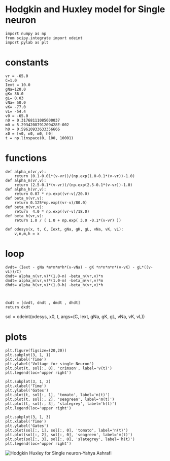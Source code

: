 # Hodgkin and Huxley model for Single neuron
    import numpy as np
    from scipy.integrate import odeint
    import pylab as plt

# constants
    vr = -65.0
    C=1.0
    Iext = 10.0
    gNa=120.0
    gK= 36.0
    gL= 0.03
    vNa= 50.0
    vK= -77.0 
    vL= -54.4
    v0 = -65.0
    n0 = 0.31768111085600037
    m0 = 5.2934208791209428E-002
    h0 = 0.59610933633356666  
    x0 = [v0, n0, m0, h0]
    t = np.linspace(0, 100, 10001)

# functions

    def alpha_n(vr,v):
        return (0.1-0.01*(v-vr))/(np.exp(1.0-0.1*(v-vr))-1.0)
    def alpha_m(vr,v):
        return (2.5-0.1*(v-vr))/(np.exp(2.5-0.1*(v-vr))-1.0)
    def alpha_h(vr,v):
        return 0.07 * np.exp((vr-v)/20.0)
    def beta_n(vr,v):
        return 0.125*np.exp((vr-v)/80.0)
    def beta_m(vr,v):
        return  4.0 * np.exp((vr-v)/18.0)
    def beta_h(vr,v):
        return 1.0 / ( 1.0 + np.exp( 3.0 -0.1*(v-vr) ))

    def odesys(x, t, C, Iext, gNa, gK, gL, vNa, vK, vL):
        v,n,m,h = x
    
# loop 
    
    dvdt= (Iext - gNa *m*m*m*h*(v-vNa) - gK *n*n*n*n*(v-vK) - gL*((v-vL))/C)
    dndt= alpha_n(vr,v)*(1.0-n) -beta_n(vr,v)*n
    dmdt= alpha_m(vr,v)*(1.0-m) -beta_m(vr,v)*m
    dhdt= alpha_h(vr,v)*(1.0-h) -beta_h(vr,v)*h
    
    
    
    dxdt = [dvdt, dndt , dmdt , dhdt]
    return dxdt


sol = odeint(odesys, x0, t, args=(C, Iext, gNa, gK, gL, vNa, vK, vL))

# plots

    plt.figure(figsize=(20,20))
    plt.subplot(3, 1, 1)
    plt.xlabel('Time')
    plt.ylabel('Voltage for single Neuron')
    plt.plot(t, sol[:, 0], 'crimson', label='v(t)')
    plt.legend(loc='upper right')

    plt.subplot(3, 1, 2)
    plt.xlabel('Time')
    plt.ylabel('Gates')
    plt.plot(t, sol[:, 1], 'tomato', label='n(t)')
    plt.plot(t, sol[:, 2], 'seagreen', label='m(t)')
    plt.plot(t, sol[:, 3], 'slategrey', label='h(t)')
    plt.legend(loc='upper right')

    plt.subplot(3, 1, 3)
    plt.xlabel('Time')
    plt.ylabel('Gates')
    plt.plot(sol[:, 1], sol[:, 0], 'tomato', label='n(t)')
    plt.plot(sol[:, 2], sol[:, 0], 'seagreen', label='m(t)')
    plt.plot(sol[:, 3], sol[:, 0], 'slategrey', label='h(t)')
    plt.legend(loc='upper right')

![Hodgkin Huxley for Single neuron-Yahya Ashrafi](https://user-images.githubusercontent.com/66359010/138996125-60b59bad-1444-45fa-ae5e-3129211247f1.png)



